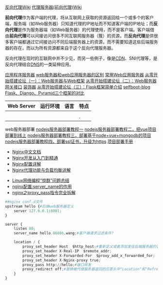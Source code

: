 [反向代理Wiki](https://zh.wikipedia.org/wiki/%E5%8F%8D%E5%90%91%E4%BB%A3%E7%90%86)
[代理服务器(前向代理)Wiki](https://zh.wikipedia.org/wiki/%E4%BB%A3%E7%90%86%E6%9C%8D%E5%8A%A1%E5%99%A8)

**前向代理**作为客户端的代理，将从互联网上获取的资源返回给一个或多个的客户端，服务端（如Web服务器）只知道代理的IP地址而不知道客户端的IP地址；而**反向代理**是作为服务器端（如Web服务器）的代理使用，而不是客户端。客户端借由**前向代理**可以间接访问很多不同互联网服务器（簇）的资源，而**反向代理**是供很多客户端都通过它间接访问不同后端服务器上的资源，而不需要知道这些后端服务器的存在，而以为所有资源都来自于这个反向代理服务器。

反向代理在现时的互联网中并不少见，而另一些例子，像是[CDN][CDN-Wiki]、SNI代理等，是反向代理结合[DNS][DNS-Wiki]的一类延伸应用。

[CDN-Wiki]:https://zh.wikipedia.org/wiki/%E5%85%A7%E5%AE%B9%E5%82%B3%E9%81%9E%E7%B6%B2%E8%B7%AF
[DNS-Wiki]:https://zh.wikipedia.org/wiki/%E5%9F%9F%E5%90%8D%E7%B3%BB%E7%BB%9F

[应用程序服务器](https://zh.wikipedia.org/wiki/%E6%87%89%E7%94%A8%E7%A8%8B%E5%BC%8F%E4%BC%BA%E6%9C%8D%E5%99%A8)
[web服务器和web应用服务器的区别](https://blog.csdn.net/lhy_847csdn/article/details/80644067)
[常用Web应用服务器](https://blog.csdn.net/thebigdipperbdx/article/details/78739569)
[从零开始搭建论坛（一）：Web服务器与Web框架](https://www.jianshu.com/p/31c48b8c64c8)
[从零开始搭建论坛（二）：Web服务器网关接口](https://www.jianshu.com/p/892561a947bf)
</nbsp>[装饰器](https://www.liaoxuefeng.com/wiki/001374738125095c955c1e6d8bb493182103fac9270762a000/001386819879946007bbf6ad052463ab18034f0254bf355000)
[从零开始搭建论坛（三）：Flask框架简单介绍](https://www.jianshu.com/p/3a5b25f0d923)
[selfboot-blog](https://selfboot.cn/)
[Flask、Django、Pyramid三个框架的对比](http://python.jobbole.com/81396/)


| Web Server | 运行环境 | 语言 | 特点 |
|:----------:|:-------- |:---- |:---- |
|            |          |      |      |
|            |          |      | .    |


web服务器部署
[nodejs服务器部署教程一](https://segmentfault.com/a/1190000010098126)
[nodejs服务器部署教程二，把vue项目部署到线上](https://segmentfault.com/a/1190000010205995)
[nodejs服务器部署教程三，部署基于node+vue+mongodb的项目](https://segmentfault.com/a/1190000010213434)
[nodejs服务器部署教程四，部署ssl证书，升级为https](https://segmentfault.com/a/1190000010281512)
[项目部署手册](https://wmui.gitbooks.io/web-deploy/content/)
- [Nginx中文文档](http://www.nginx.cn/doc/)
- [Nginx开发从入门到精通](http://tengine.taobao.org/book/index.html)
- [Nginx配置详解](https://www.cnblogs.com/knowledgesea/p/5175711.html)
- [Nginx代理功能与负载均衡详解](https://www.cnblogs.com/knowledgesea/p/5199046.html)
 * [Linux网络编程“惊群”问题总结](https://www.cnblogs.com/Anker/p/7071849.html)
 * [nginx配置:server_name的作用](https://blog.csdn.net/cheng_kohui/article/details/82930464)
 * [nginx之proxy_pass指令完全拆解](https://my.oschina.net/foreverich/blog/1512304)

```python
##nginx conf.d文件
upstream hello {#后端web服务器定义
    server 127.0.0.1:8081;
}

server {
    listen 80;
    server_name hello.86886.wang;#客户端请求过滤条件?

    location / {
        proxy_set_header Host  $http_host;#重新定义或者添加发往后端服务器的请求头
        proxy_set_header X-Real-IP  $remote_addr;
        proxy_set_header X-Forwarded-For  $proxy_add_x_forwarded_for;
        proxy_set_header X-Nginx-proxy true;
        proxy_pass http://hello;#端口转发
        proxy_redirect off;#替换被代理服务器返回的应答头中"Location"和"Refresh"字段
    }
}
```
